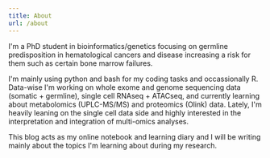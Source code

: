 ```yaml
---
title: About
url: /about
---
```


I'm a PhD student in bioinformatics/genetics focusing on germline predisposition 
in hematological cancers and disease increasing a risk for them such as certain bone marrow failures.

I'm mainly using python and bash for my coding tasks and occassionally R. Data-wise I'm working on
whole exome and genome sequencing data (somatic + germline), single cell RNAseq + ATACseq, 
and currently learning about metabolomics (UPLC-MS/MS) and proteomics (Olink) data. Lately, I'm heavily 
leaning on the single cell data side and highly interested in the interpretation and integration of 
multi-omics analyses. 


This blog acts as my online notebook and learning diary and I will be writing mainly about the 
topics I'm learning about during my research. 

